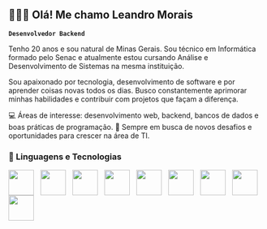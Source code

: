 ## 👩🏻‍💻 Olá! Me chamo Leandro Morais

**`Desenvolvedor Backend`**

Tenho 20 anos e sou natural de Minas Gerais. Sou técnico em Informática formado pelo Senac e atualmente estou cursando Análise e Desenvolvimento de Sistemas na mesma instituição.

Sou apaixonado por tecnologia, desenvolvimento de software e por aprender coisas novas todos os dias. Busco constantemente aprimorar minhas habilidades e contribuir com projetos que façam a diferença.

💻 Áreas de interesse: desenvolvimento web, backend, bancos de dados e boas práticas de programação.
🚀 Sempre em busca de novos desafios e oportunidades para crescer na área de TI.

### 🤖 Linguagens e Tecnologias


<img
    align="left"
    width="50px"
    style="padding-right: 10px;"
    src="https://cdn.jsdelivr.net/gh/devicons/devicon@latest/icons/html5/html5-original.svg"
/>
<img
    align="left"
    width="50px"
    style="padding-right: 10px;"
    src="https://cdn.jsdelivr.net/gh/devicons/devicon@latest/icons/css3/css3-original.svg"
/>
<img
    align="left"
    width="50px"
    style="padding-right: 10px;"
    src="https://cdn.jsdelivr.net/gh/devicons/devicon@latest/icons/javascript/javascript-plain.svg"
/>
<img
    align="left"
    width="50px"
    style="padding-right: 10px;"
    src="https://cdn.jsdelivr.net/gh/devicons/devicon@latest/icons/jquery/jquery-original.svg"
/>
<img
    align="left"
    width="50px"
    style="padding-right: 10px;"
    src="https://cdn.jsdelivr.net/gh/devicons/devicon@latest/icons/react/react-original.svg"
/>
<img
    align="left"
    width="50px"
    style="padding-right: 10px;"
    src="https://cdn.jsdelivr.net/gh/devicons/devicon@latest/icons/bootstrap/bootstrap-original.svg"
/>
<img
    align="left"
    width="50px"
    style="padding-right: 10px;"
    src="https://cdn.jsdelivr.net/gh/devicons/devicon@latest/icons/php/php-original.svg"
/>
<img
    align="left"
    width="50px"
    style="padding-right: 10px;"
    src="https://cdn.jsdelivr.net/gh/devicons/devicon@latest/icons/laravel/laravel-original.svg" 
/>
<img
    align="left"
    width="50px"
    style="padding-right: 10px;"
    src="https://cdn.jsdelivr.net/gh/devicons/devicon@latest/icons/yii/yii-original.svg"
/>
          
          
          
          
          
          
